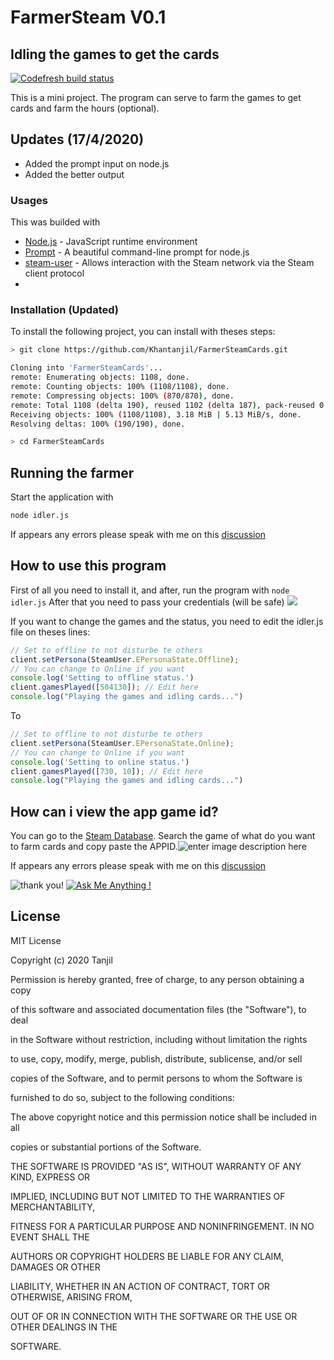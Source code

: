 # FarmerSteam V0.1
## Idling the games to get the cards

[![Codefresh build status]( https://g.codefresh.io/api/badges/pipeline/tanjil/farmersteam?key=eyJhbGciOiJIUzI1NiJ9.NWU5OWYxMzQ3ZjczZDcyZmQ1NGU4Yjgx.5yP5JcVolgL_vWAyde5tk32fbZhvo5N6mvjqILjqR6Q&type=cf-1)]( https%3A%2F%2Fg.codefresh.io%2Fpipelines%2Ffarmersteam%2Fbuilds%3Ffilter%3Dtrigger%3Abuild~Build%3Bpipeline%3A5e99f1d8ed3797d2effb66e9~farmersteam)


This is a mini project. The program can serve to farm the games to get cards and farm the hours (optional).

  
## Updates (17/4/2020)

  - Added the prompt input on node.js
  - Added the better output
  
### Usages

This was builded with
* [Node.js]([https://nodejs.org/en/](https://nodejs.org/en/)) - JavaScript runtime environment
* [Prompt]([https://www.npmjs.com/package/prompt](https://www.npmjs.com/package/prompt)) - A beautiful command-line prompt for node.js
* [steam-user]([https://github.com/DoctorMcKay/node-steam-user](https://github.com/DoctorMcKay/node-steam-user)) -  Allows interaction with the Steam network via the Steam client protocol
* 
### Installation (Updated)
To install the following project, you can install with theses steps:
```sh
> git clone https://github.com/Khantanjil/FarmerSteamCards.git

Cloning into 'FarmerSteamCards'...
remote: Enumerating objects: 1108, done.
remote: Counting objects: 100% (1108/1108), done.
remote: Compressing objects: 100% (870/870), done.
remote: Total 1108 (delta 190), reused 1102 (delta 187), pack-reused 0
Receiving objects: 100% (1108/1108), 3.18 MiB | 5.13 MiB/s, done.
Resolving deltas: 100% (190/190), done.

> cd FarmerSteamCards
```
## Running the farmer
Start the application with 
```sh
node idler.js
```
If appears any errors please speak with me on this [discussion](https://github.com/Khantanjil/FarmerSteamCards/issues/1)

## How to use this program
First of all you need to install it, and after, run the program with `node idler.js`
After that you need to pass your credentials (will be safe)
![](https://media.discordapp.net/attachments/700777576192409702/700778852506402846/Screenshot_from_2020-04-17_18-53-40.png)

If you want to change the games and the status, you need to edit the idler.js file on theses lines: 
```js
// Set to offline to not disturbe te others
client.setPersona(SteamUser.EPersonaState.Offline);
// You can change to Online if you want
console.log('Setting to offline status.')
client.gamesPlayed([504130]); // Edit here
console.log("Playing the games and idling cards...")
```
To
```js
// Set to offline to not disturbe te others
client.setPersona(SteamUser.EPersonaState.Online);
// You can change to Online if you want
console.log('Setting to online status.')
client.gamesPlayed([730, 10]); // Edit here
console.log("Playing the games and idling cards...")
```

## How can i view the app game id?
You can go to the [Steam Database]([https://steamdb.info/](https://steamdb.info/)). Search the game of what do you want to farm cards and copy paste the APPID.![enter image description here](https://cdn.discordapp.com/attachments/700777576192409702/700781201782472794/Screenshot_from_2020-04-17_19-54-06.png)


If appears any errors please speak with me on this [discussion](https://github.com/Khantanjil/FarmerSteamCards/issues/1)

![thank you!](https://img.shields.io/badge/say-thanks-ff69b4.svg)
[![Ask Me Anything !](https://img.shields.io/badge/Ask%20me-anything-1abc9c.svg)](https://steamcommunity.com/id/tanjil)

License
----
MIT License

Copyright (c) 2020 Tanjil

Permission is hereby granted, free of charge, to any person obtaining a copy

of this software and associated documentation files (the "Software"), to deal

in the Software without restriction, including without limitation the rights

to use, copy, modify, merge, publish, distribute, sublicense, and/or sell

copies of the Software, and to permit persons to whom the Software is

furnished to do so, subject to the following conditions:

The above copyright notice and this permission notice shall be included in all

copies or substantial portions of the Software.

THE SOFTWARE IS PROVIDED "AS IS", WITHOUT WARRANTY OF ANY KIND, EXPRESS OR

IMPLIED, INCLUDING BUT NOT LIMITED TO THE WARRANTIES OF MERCHANTABILITY,

FITNESS FOR A PARTICULAR PURPOSE AND NONINFRINGEMENT. IN NO EVENT SHALL THE

AUTHORS OR COPYRIGHT HOLDERS BE LIABLE FOR ANY CLAIM, DAMAGES OR OTHER

LIABILITY, WHETHER IN AN ACTION OF CONTRACT, TORT OR OTHERWISE, ARISING FROM,

OUT OF OR IN CONNECTION WITH THE SOFTWARE OR THE USE OR OTHER DEALINGS IN THE

SOFTWARE.
